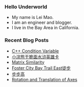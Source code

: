 ### Hello Underworld

- My name is Lei Mao.
- I am an engineer and blogger.
- I live in the Bay Area in California.


### Recent Blog Posts

<!-- BLOG-POST-LIST:START -->
- [C++ Condition Variable](https://leimao.github.io/blog/CPP-Condition-Variable/)
- [小浣熊干脆面水浒英雄卡](https://leimao.github.io/essay/%E5%B0%8F%E6%B5%A3%E7%86%8A%E5%B9%B2%E8%84%86%E9%9D%A2%E6%B0%B4%E6%B5%92%E8%8B%B1%E9%9B%84%E5%8D%A1/)
- [Matrix Similarity](https://leimao.github.io/blog/Matrix-Similarity/)
- [Foster City Bay Trail East徒步](https://leimao.github.io/life/Foster-City-Bay-Trail-East/)
- [步步高](https://leimao.github.io/essay/%E6%AD%A5%E6%AD%A5%E9%AB%98/)
- [Rotation and Translation of Axes](https://leimao.github.io/blog/Rotation-Translation-Axes/)
<!-- BLOG-POST-LIST:END -->
